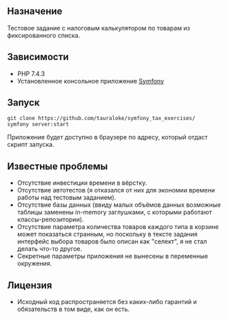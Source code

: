 ## Назначение

Тестовое задание с налоговым калькулятором по товарам из фиксированного списка.

## Зависимости
- PHP 7.4.3
- Установленное консольное приложение [Symfony](https://symfony.com/)

## Запуск
```
git clone https://github.com/tauraloke/symfony_tax_exercises/
symfony server:start
```
Приложение будет доступно в браузере по адресу, который отдаст скрипт запуска.


## Известные проблемы
- Отсутствие инвестиции времени в вёрстку.
- Отсутствие автотестов (я отказался от них для экономии времени работы над тестовым заданием).
- Отсутствие базы данных (ввиду малых объёмов данных возможные таблицы заменены in-memory заглушками, с которыми работают классы-репозитории).
- Отсутствие параметра количества товаров каждого типа в корзине может показаться странным, но поскольку в тексте задания интерфейс выбора товаров было описан как "селект", я не стал делать что-то другое.
- Секретные параметры приложения не вынесены в переменные окружения.

## Лицензия

- Исходный код распространяется без каких-либо гарантий и обязательств в том виде, как он есть.
